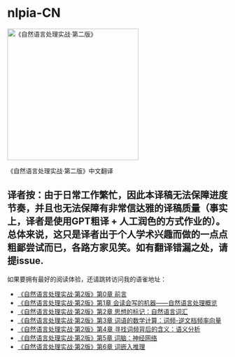 # nlpia-CN
<img src="https://m.media-amazon.com/images/I/61kMaCYPiIL._SL1500_.jpg" alt="《自然语言处理实战·第二版》" width="300"/>

《自然语言处理实战·第二版》中文翻译

译者按：由于日常工作繁忙，因此本译稿无法保障进度节奏，并且也无法保障有非常信达雅的译稿质量（事实上，译者是使用GPT粗译 + 人工润色的方式作业的）。总体来说，这只是译者出于个人学术兴趣而做的一点点粗鄙尝试而已，各路方家见笑。如有翻译错漏之处，请提issue.
---
如果要拥有最好的阅读体验，还请跳转访问我的语雀地址：
- [《自然语言处理实战·第2版》第0章  前言](https://www.yuque.com/chandler-tu/great_books_translate/givlqq9zbso5zyg5?singleDoc)
- [《自然语言处理实战·第2版》第1章  会读会写的机器——自然语言处理概览](https://www.yuque.com/chandler-tu/great_books_translate/ns1albgeiq5db97n?singleDoc#)
- [《自然语言处理实战·第2版》第2章  思想的标记：自然语言词汇](https://www.yuque.com/chandler-tu/great_books_translate/ulumoznuq3qhrwgs?singleDoc#)
- [《自然语言处理实战·第2版》第3章  词语的数学计算：词频-逆文档频率向量](https://www.yuque.com/chandler-tu/great_books_translate/ocmy0te60lasr264?singleDoc#)
- [《自然语言处理实战·第2版》第4章  寻找词频背后的含义：语义分析](https://www.yuque.com/chandler-tu/great_books_translate/kxwvolqalor1tu2z?singleDoc#)
- [《自然语言处理实战·第2版》第5章  词脑：神经网络](https://www.yuque.com/chandler-tu/great_books_translate/gsatyn3sxyap8vd7?singleDoc#)
- [《自然语言处理实战·第2版》第6章 词嵌入推理](https://www.yuque.com/chandler-tu/great_books_translate/df1qtzzyr8dz1z4a?singleDoc#)
